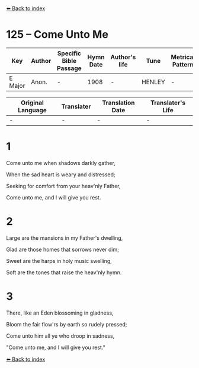 [⬅️ Back to index](../README.md)

# 125 – Come Unto Me

Key | Author   | Specific Bible Passage     |Hymn Date |Author's life |Tune |Metrical Pattern   |Composer/Source
-- | --------- | ---------------------------|----------|--------------|-----|-------------------|-------------  
E Major |Anon. |- |1908 |- |HENLEY |- |Lowell Mason

Original Language | Translater | Translation Date   | Translater's Life  
----------------- | --------- | --------------------|-------------     
\- |- |- |-




# 1

Come unto me when shadows darkly gather,

When the sad heart is weary and distressed;

Seeking for comfort from your heav'nly Father,

Come unto me, and I will give you rest.



# 2

Large are the mansions in my Father's dwelling,

Glad are those homes that sorrows never dim;

Sweet are the harps in holy music swelling,

Soft are the tones that raise the heav'nly hymn.



# 3

There, like an Eden blossoming in gladness,

Bloom the fair flow'rs by earth so rudely pressed;

Come unto him all ye who droop in sadness,

"Come unto me, and I will give you rest."





[⬅️ Back to index](../README.md)
